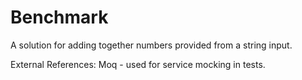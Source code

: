 # Benchmark
A solution for adding together numbers provided from a string input.


External References:
Moq - used for service mocking in tests.